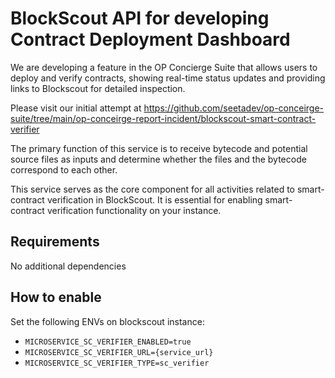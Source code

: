 # BlockScout API for developing Contract Deployment Dashboard

We are developing a feature in the OP Concierge Suite that allows users to deploy and verify contracts, showing real-time status updates and providing links to Blockscout for detailed inspection.

Please visit our initial attempt at https://github.com/seetadev/op-conceirge-suite/tree/main/op-conceirge-report-incident/blockscout-smart-contract-verifier

The primary function of this service is to receive bytecode and potential source files as inputs and determine whether the files and the bytecode correspond to each other.

This service serves as the core component for all activities related to smart-contract verification in BlockScout. It is essential for enabling smart-contract verification functionality on your instance.

## Requirements
No additional dependencies

## How to enable
Set the following ENVs on blockscout instance:
- `MICROSERVICE_SC_VERIFIER_ENABLED=true`
- `MICROSERVICE_SC_VERIFIER_URL={service_url}`
- `MICROSERVICE_SC_VERIFIER_TYPE=sc_verifier`

